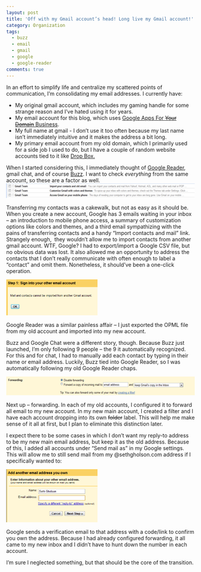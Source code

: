 ```yaml
---
layout: post
title: 'Off with my Gmail account’s head! Long live my Gmail account!'
category: Organization
tags:
  - buzz
  - email
  - gmail
  - google
  - google-reader
comments: true
---
```


In an effort to simplify life and centralize my scattered points of communication, I’m consolidating my email addresses. I currently have:
<ul>
	<li>My original gmail account, which includes my gaming handle for some strange reason and I’ve hated using it for years.</li>
	<li>My email account for this blog, which uses <a href="http://www.google.com/apps/intl/en/business/index.html">Google Apps For <span style="text-decoration: line-through;">Your Domain</span> Business</a>.</li>
	<li>My full name at gmail - I don’t use it too often because my last name isn’t immediately intuitive and it makes the address a bit long.</li>
	<li>My primary email account from my old domain, which I primarily used for a side job I used to do, but I have a couple of random website accounts tied to it like <a href="http://www.getdropbox.com">Drop Box.</a></li>
</ul>
When I started considering this, I immediately thought of <a href="http://reader.google.com">Google Reader</a>, gmail chat, and of course <a href="http://buzz.google.com">Buzz</a>. I want to check <em>everything</em> from the same account, so these are a factor as well.

<img style="float: none;" title="image" src="/assets/img/gmail1.png" border="0" alt="image" width="536" height="39" />

Transferring my contacts was a cakewalk, but not as easy as it should be. When you create a new account, Google has 3 emails waiting in your inbox – an introduction to mobile phone access, a summary of customization options like colors and themes, and a third email sympathizing with the pains of transferring contacts and a handy “Import contacts and mail” link. Strangely enough,  they wouldn’t allow me to import contacts from another gmail account. WTF, Google? I had to export/import a Google CSV file, but no obvious data was lost. It also allowed me an opportunity to address the contacts that I don’t really communicate with often enough to label a “contact” and omit them. Nonetheless, it should’ve been a one-click operation.

<img style="float: none;" title="image" src="/assets/img/gmail2.png" border="0" alt="image" width="244" height="96" />

Google Reader was a similar painless affair – I just exported the OPML file from my old account and imported into my new account.

Buzz and Google Chat were a different story, though. Because Buzz just launched, I’m only following 9 people – the 9 it automatically recognized. For this and for chat, I had to manually add each contact by typing in their name or email address. Luckily, Buzz tied into Google Reader, so I was automatically following my old Google Reader chaps.

<img style="float: none;" title="image" src="/assets/img/gmail3.png" border="0" alt="image" width="527" height="50" />

Next up – forwarding. In each of my old accounts, I configured it to forward all email to my new account. In my new main account, I created a filter and I have each account dropping into its own <span style="text-decoration: line-through;">folder</span> label. This will help me make sense of it all at first, but I plan to eliminate this distinction later.

I expect there to be some cases in which I don’t want my reply-to address to be my new main email address, but keep it as the old address. Because of this, I added all accounts under “Send mail as” in my Google settings. This will allow me to still send mail from my @sethgholson.com address if I specifically wanted to:

<img style="float: none;" title="image" src="/assets/img/gmail4.png" border="0" alt="image" width="244" height="142" />

Google sends a verification email to that address with a code/link to confirm you own the address. Because I had already configured forwarding, it all came to my new inbox and I didn’t have to hunt down the number in each account.

I’m sure I neglected something, but that should be the core of the transition.
